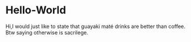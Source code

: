 # Hello-World
Hi,I would just like to state that guayaki maté drinks are better than coffee.
Btw saying otherwise is sacrilege.
